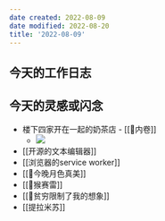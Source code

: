 ```yaml
---
date created: 2022-08-09
date modified: 2022-08-20
title: '2022-08-09'
---
```


## 今天的工作日志

## 今天的灵感或闪念

- 楼下四家开在一起的奶茶店 - [[🐤内卷]]
	- ![](https://img.oldwinter.top/楼下四家开在一起的奶茶店.png)
- [[开源的文本编辑器]]
- [[浏览器的service worker]]
- [[🐤今晚月色真美]]
- [[🐤猴赛雷]]
- [[🐤贫穷限制了我的想象]]
- [[提拉米苏]]
